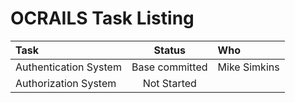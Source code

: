 OCRAILS Task Listing
====================

|Task                               |Status                   |Who                |
|:----------------------------------|:-----------------------:|:------------------|
|Authentication System              |Base committed           | Mike Simkins      |
|Authorization System               |Not Started              |                   |
